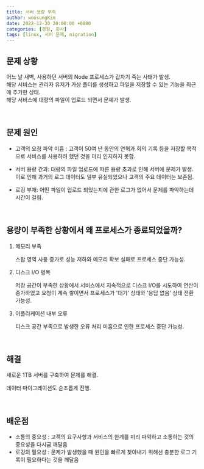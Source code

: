 ```yaml
---
title: 서버 용량 부족
author: woosungKim
date: 2022-12-30 20:00:00 +0800
categories: [경험, 회사]
tags: [linux, 서버 문제, migration]
---
```


## 문제 상황

어느 날 새벽, 사용하던 서버의 Node 프로세스가 갑자기 죽는 사태가 발생.  
해당 서비스는 관리자 유저가 가상 폴더를 생성하고 파일을 저장할 수 있는 기능을 최근에 추가한 상태.  
해당 서비스에 대량의 파일이 업로드 되면서 문제가 발생.

<br>

## 문제 원인

- 고객의 요청 파악 미흡 : 고객이 50여 년 동안의 연혁과 회의 기록 등을 저장할 목적으로 서비스를 사용하려 했던 것을 미리 인지하지 못함.

- 서버 용량 간과: 대량의 파일 업로드에 따른 용량 초과로 인해 서버에 문제가 발생. 이로 인해 과거의 로그 데이터도 일부 유실되었으나 고객의 주요 데이터는 보존됨.

- 로깅 부재: 어떤 파일이 업로드 되었는지에 관한 로그가 없어서 문제를 파악하는데 시간이 걸림.

<br>

## 용량이 부족한 상황에서 왜 프로세스가 종료되었을까?

1. 메모리 부족
    
    스왑 영역 사용 증가로 성능 저하와 메모리 확보 실패로 프로세스 중단 가능성.  

2. 디스크 I/O 병목
   
    저장 공간이 부족한 상황에서 서비스에서 지속적으로 디스크 I/O를 시도하여 연산이 증가하였고 요청이 계속 쌓이면서 프로세스가 '대기' 상태와 '응답 없음' 상태 전환 가능성.  

3. 어플리케이션 내부 오류
   
    디스크 공간 부족으로 발생한 오류 처리 미흡으로 인한 프로세스 중단 가능성.

<br>

## 해결

새로운 1TB 서버를 구축하여 문제를 해결. 
  
데이터 마이그레이션도 순조롭게 진행.

<br>

## 배운점

- 소통의 중요성 : 고객의 요구사항과 서비스의 한계를 미리 파악하고 소통하는 것의 중요성을 다시금 깨달음
- 로깅의 필요성 : 문제가 발생했을 때 원인을 빠르게 찾아내기 위해선 충분한 로그 기록이 필요하다는 것을 깨달음
 